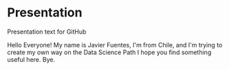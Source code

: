 # Presentation
Presentation text for GitHub

Hello Everyone!
My name is Javier Fuentes, I'm from Chile, and I'm trying to create my own way on the Data Science Path
I hope you find something useful here.
Bye.
